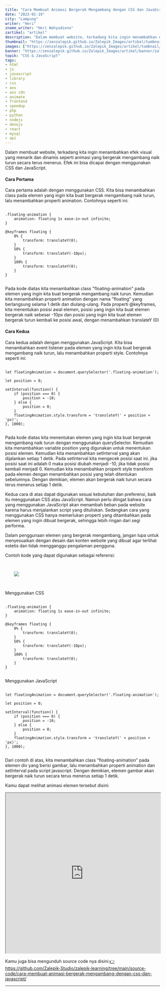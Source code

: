 ```yaml
---
title: "Cara Membuat Animasi Bergerak Mengambang dengan CSS dan JavaScript"
date: "2023-01-19"
city: "Lampung"
writer: "Heri"
zname_writer: "Heri Wahyudiono"
zartikel: "artikel"
description: "Dalam membuat website, terkadang kita ingin menambahkan efek visual yang menarik dan dinamis seperti animasi yang bergerak mengambang naik turun secara terus menerus. Efek ini bisa dicapai dengan menggunakan CSS dan JavaScript"
thumbnail: "https://zenzalepik.github.io/Zalepik_Images/artikel/tumbnail/zalepik_banner_cara membuat animasi bergerak mengambang dengan css dan javascript.png"
images: ["https://zenzalepik.github.io/Zalepik_Images/artikel/tumbnail/zalepik_banner_cara membuat animasi bergerak mengambang dengan css dan javascript.png"]
banner: "https://zenzalepik.github.io/Zalepik_Images/artikel/banner/zalepik_thumbnail_cara membuat animasi bergerak mengambang dengan css dan javascript.png"
topik: "CSS & JavaScript"
tags: 
- html
- js
- javascript
- library
- css
- aos
- aos cdn
- animate
- frontend
- speedup
- php
- python
- nodejs
- denojs
- react
- mysql
- api
---
```


Dalam membuat website, terkadang kita ingin menambahkan efek visual yang menarik dan dinamis seperti animasi yang bergerak mengambang naik turun secara terus menerus. Efek ini bisa dicapai dengan menggunakan CSS dan JavaScript.

<div class="zbarisbaru"></div>

#### Cara Pertama
Cara pertama adalah dengan menggunakan CSS. Kita bisa menambahkan class pada elemen yang ingin kita buat bergerak mengambang naik turun, lalu menambahkan properti animation. Contohnya seperti ini:

<pre class="language-css">
    <code class="language-css">
.floating-animation {
    animation: floating 1s ease-in-out infinite;
}

@keyframes floating {
    0% {
        transform: translateY(0);
    }
    50% {
        transform: translateY(-10px);
    }
    100% {
        transform: translateY(0);
    }
}
    </code>
</pre>

Pada kode diatas kita menambahkan class "floating-animation" pada elemen yang ingin kita buat bergerak mengambang naik turun. Kemudian kita menambahkan properti animation dengan nama "floating" yang berlangsung selama 1 detik dan diulang-ulang. Pada properti @keyframes, kita menentukan posisi awal elemen, posisi yang ingin kita buat elemen bergerak naik sebesar -10px dan posisi yang ingin kita buat elemen bergerak turun kembali ke posisi awal, dengan menambahkan translateY (0)

#### Cara Kedua

Cara kedua adalah dengan menggunakan JavaScript. Kita bisa menambahkan event listener pada elemen yang ingin kita buat bergerak mengambang naik turun, lalu menambahkan properti style. Contohnya seperti ini:

<pre class="language-javascript">
  <code class="language-javascript">
let floatingAnimation = document.querySelector('.floating-animation');

let position = 0;

setInterval(function() {
    if (position === 0) {
        position = -10;
    } else {
        position = 0;
    }
    floatingAnimation.style.transform = 'translateY(' + position + 'px)';
}, 1000);
  </code>
</pre>

Pada kode diatas kita menentukan elemen yang ingin kita buat bergerak mengambang naik turun dengan menggunakan querySelector. Kemudian kita menambahkan variable position yang digunakan untuk menentukan posisi elemen. Kemudian kita menambahkan setInterval yang akan dijalankan setiap 1 detik. Pada setInterval kita mengecek posisi saat ini. jika posisi saat ini adalah 0 maka posisi diubah menjadi -10, jika tidak posisi kembali menjadi 0. Kemudian kita menambahkan properti style transform pada elemen dengan menambahkan posisi yang telah ditentukan sebelumnya. Dengan demikian, elemen akan bergerak naik turun secara terus menerus setiap 1 detik.

<div class="zbarisbaru"></div>

Kedua cara di atas dapat digunakan sesuai kebutuhan dan preferensi, baik itu menggunakan CSS atau JavaScript. Namun perlu diingat bahwa cara yang menggunakan JavaScript akan menambah beban pada website karena harus menjalankan script yang dituliskan. Sedangkan cara yang menggunakan CSS hanya memerlukan properti yang ditambahkan pada elemen yang ingin dibuat bergerak, sehingga lebih ringan dari segi performa.

<div class="zbarisbaru"></div>

Dalam penggunaan elemen yang bergerak mengambang, jangan lupa untuk menyesuaikan dengan desain dan konten website yang dibuat agar terlihat estetis dan tidak mengganggu pengalaman pengguna.

<div class="zbarisbaru"></div>

Contoh kode yang dapat digunakan sebagai referensi:

<pre class="language-html">
    <code class="language-html">
<div class="floating-animation">
    <img src="element.png">
</div>
    </code>
</pre>

Menggunakan CSS
<pre class="language-css">
    <code class="language-css">
.floating-animation {
    animation: floating 1s ease-in-out infinite;
}

@keyframes floating {
    0% {
        transform: translateY(0);
    }
    50% {
        transform: translateY(-10px);
    }
    100% {
        transform: translateY(0);
    }
}
    </code>
</pre>

Menggunakan JavaScript
<pre class="language-javascript">
  <code class="language-javascript">
let floatingAnimation = document.querySelector('.floating-animation');

let position = 0;

setInterval(function() {
    if (position === 0) {
        position = -10;
    } else {
        position = 0;
    }
    floatingAnimation.style.transform = 'translateY(' + position + 'px)';
}, 1000);
  </code>
</pre>

Dari contoh di atas, kita menambahkan class "floating-animation" pada elemen div yang berisi gambar, lalu menambahkan properti animation dan setInterval pada script javascript. Dengan demikian, elemen gambar akan bergerak naik turun secara terus menerus setiap 1 detik.

<div class="zbarisbaru"></div>

Kamu dapat melihat animasi elemen tersebut disini:
<iframe src="https://zalepik-studio.github.io/zalepik-learning/source-code/cara-membuat-animasi-bergerak-mengambang-dengan-css-dan-javascript/" width="100%" height="520px">
</iframe>

<div class="zbarisbaru"></div>

Kamu juga bisa mengunduh source code nya disini:<a class="text-blue-600 italic" href="https://github.com/Zalepik-Studio/zalepik-learning/tree/main/source-code/cara-membuat-animasi-bergerak-mengambang-dengan-css-dan-javascript/" target="_blank">👉https://github.com/Zalepik-Studio/zalepik-learning/tree/main/source-code/cara-membuat-animasi-bergerak-mengambang-dengan-css-dan-javascript/</a>


<div class="zbarisbaru"></div>
<div class="zbarisbaru"></div>

---